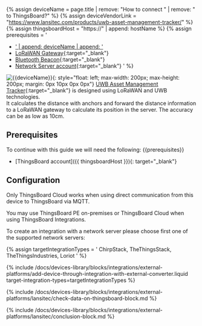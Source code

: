 {% assign deviceName = page.title | remove: "How to connect " | remove: " to ThingsBoard?" %}
{% assign deviceVendorLink = "https://www.lansitec.com/products/uwb-asset-management-tracker/" %}
{% assign thingsboardHost = "https://" | append: hostName %}
{% assign prerequisites = '
- <a href="' | append: deviceVendorLink | append: '" target="_blank">' | append: deviceName | append: '</a>
- [LoRaWAN Gateway](https://www.lansitec.com/products/outdoor-lorawan-gateway/){:target="_blank"}
- [Bluetooth Beacon](https://www.lansitec.com/products/bluetooth-beacon/){:target="_blank"}
- [Network Server account](https://www.chirpstack.io/){:target="_blank"}
'
%}

![{{deviceName}}](https://img.thingsboard.io/devices-library/{{page.deviceImageFileName}}){: style="float: left; max-width: 200px; max-height: 200px; margin: 0px 10px 0px 0px"}
[UWB Asset Management Tracker]({{deviceVendorLink}}){:target="_blank"} is designed using LoRaWAN and UWB technologies.<br>
It calculates the distance with anchors and forward the distance information to a LoRaWAN gateway to calculate its position in the server. The accuracy can be as low as 10cm.<br>

## Prerequisites

To continue with this guide we will need the following:
{{prerequisites}}
- [ThingsBoard account]({{ thingsboardHost }}){: target="_blank"}

## Configuration

Only ThingsBoard Cloud works when using direct communication from this device to ThingsBoard via MQTT.

You may use ThingsBoard PE on-premises or ThingsBoard Cloud when using ThingsBoard Integrations.

To create an integration with a network server please choose first one of the supported network servers:

{% assign targetIntegrationTypes = '
ChirpStack,
TheThingsStack,
TheThingsIndustries,
Loriot
' %}

{% include /docs/devices-library/blocks/integrations/external-platforms/add-device-through-integration-with-external-converter.liquid target-integration-types=targetIntegrationTypes %}

{% include /docs/devices-library/blocks/integrations/external-platforms/lansitec/check-data-on-thingsboard-block.md %}

{% include /docs/devices-library/blocks/integrations/external-platforms/lansitec/conclusion-block.md %}
